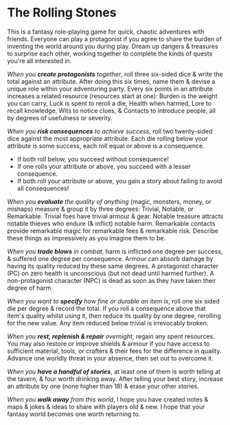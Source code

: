 # The Rolling Stones

This is a fantasy role-playing game for quick, chaotic adventures with friends. Everyone can play a protagonist if you agree to share the burden of inventing the world around you during play. Dream up dangers & treasures to surprise each other, working together to complete the kinds of quests you're all interested in.

*When you **create protagonists** together*, roll three six-sided dice & write the total against an attribute. After doing this six times, name them & devise a unique role within your adventuring party. Every six points in an attribute increases a related resource (resources start at one): Burden is the weight you can carry, Luck is spent to reroll a die, Health when harmed, Lore to recall knowledge, Wits to notice clues, & Contacts to introduce people, all by degrees of usefulness or severity.

*When you **risk consequences** to achieve success*, roll two twenty-sided dice against the most appropriate attribute. Each die rolling below your attribute is some success, each roll equal or above is a consequence.

- If both roll below, you succeed without consequence! 
- If one rolls your attribute or above, you succeed with a lesser consequence. 
- If both roll your attribute or above, you gain a story about failing to avoid all consequences! 

*When you **evaluate** the quality of anything* (magic, monsters, money, or mishaps) measure & group it by three degrees: Trivial, Notable, or Remarkable. Trivial foes have trivial armour & gear. Notable treasure attracts notable thieves who endure (& inflict) notable harm. Remarkable contacts provide remarkable magic for remarkable fees & remarkable risk. Describe these things as impressively as you imagine them to be.

*When you **trade blows** in combat*, harm is inflicted one degree per success, & suffered one degree per consequence. Armour can absorb damage by having its quality reduced by these same degrees. A protagonist character (PC) on zero health is unconscious (but not dead until harmed further). A non-protagonist character (NPC) is dead as soon as they have taken their degree of harm.

*When you want to **specify** how fine or durable an item is*, roll one six sided die per degree & record the total. If you roll a consequence above that item's quality whilst using it, then reduce its quality by one degree, rerolling for the new value. Any item reduced below trivial is irrevocably broken.

*When you **rest, replenish & repair** overnight*, regain any spent resources. You may also restore or improve  shields & armour if you have access to sufficient material, tools, or crafters & their fees for the difference in quality. Advance one worldly threat in your absence, then set out to overcome it.

*When you **have a handful of stories***, at least one of them is worth telling at the tavern, & four worth drinking away. After telling your best story, increase an attribute by one (none higher than 18) & erase your other stories.

*When you **walk away** from this world*, I hope you have created notes & maps & jokes & ideas to share with players old & new. I hope that your fantasy world becomes one worth returning to.

